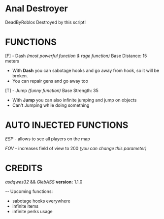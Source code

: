 # Anal Destroyer
DeadByRoblox Destroyed by this script!


# FUNCTIONS
[F] - Dash *(most powerful function & rage function)*
Base Distance: 15 meters

- With **Dash** you can sabotage hooks and go away from hook, so it will be broken.
- You can repair gens and go away too

[T] - Jump *(funny function)*
Base Strength: 35

- With **Jump** you can also infinite jumping and jump on objects
- Can't Jumping while doing something


# AUTO INJECTED FUNCTIONS
*ESP* - allows to see all players on the map

*FOV* - increases field of view to 200 *(you can change this parameter)*

# CREDITS
*asdqwes32* && *GlebASS*
**version:** 1.1.0

--
Upcoming functions:
- sabotage hooks everywhere
- infinite items
- infinite perks usage
